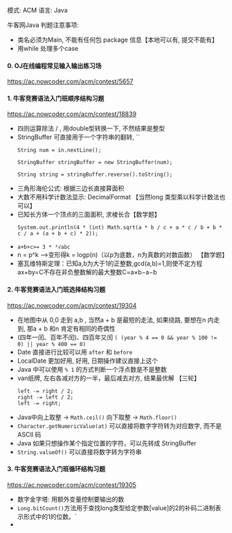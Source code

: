 模式: ACM
语言: Java

牛客网Java 判题注意事项:

- 类名必须为Main, 不能有任何包 package 信息【本地可以有, 提交不能有】
- 用while 处理多个case

#### 0. OJ在线编程常见输入输出练习场

https://ac.nowcoder.com/acm/contest/5657

#### 1. 牛客竞赛语法入门班顺序结构习题

https://ac.nowcoder.com/acm/contest/18839

- 四则运算除法 / , 用double型转换一下, 不然结果是整型
- StringBuffer 可直接用于一个字符串的翻转, ``
    ````
    String num = in.nextLine();

    StringBuffer stringBuffer = new StringBuffer(num);

    String string = stringBuffer.reverse().toString();
    ````
- 三角形海伦公式: 根据三边长直接算面积
- 大数不用科学计数法显示: DecimalFormat 【当然long 类型乘以科学计数法也可以】
- 已知长方体一个顶点的三面面积, 求棱长合【数学题】
  ````
  System.out.println(4 * (int) Math.sqrt(a * b / c + a * c / b + b * c / a + (a + b + c) * 2));
  ````
- ``a+b+c>= 3 * ³√abc``
- n = p^k -->变形得k = logp(n)（以p为底数，n为真数的对数函数） 【数学题】
- 塞瓦维特斯定理：已知a,b为大于1的正整数,gcd(a,b)=1,则使不定方程ax+by=C不存在非负整数解的最大整数C=a×b−a−b

#### 2. 牛客竞赛语法入门班选择结构习题

https://ac.nowcoder.com/acm/contest/19304

- 在地图中从 0,0 走到 a,b , 当然a + b 是最短的走法, 如果绕路, 要想在n 内走到, 那a + b 和n 肯定有相同的奇偶性
- (四年一闰、百年不闰)、四百年又闰 `( (year % 4 == 0 && year % 100 != 0) || year % 400 == 0)`
- Date 直接进行比较可以用 `after` 和 `before`
- LocalDate 更加好用, 好用, 日期操作建议直接上这个
- Java 中可以使用 `% 1` 的方式判断一个浮点数是不是整数
- van纸牌, 左右各减对方的一半，最后减去对方, 结果最优解 【三轮】
  ````
  left -= right / 2;
  right -= left / 2;
  left -= right;
  ````
- Java中向上取整 → `Math.ceil()` 向下取整 → `Math.floor()`
- `Character.getNumericValue(at)` 可以直接将数字字符转为对应数字, 而不是ASCII 码
- Java 如果只想操作某个指定位置的字符，可以先转成 StringBuffer
- `String.valueOf()`  可以直接将数字转为字符串

#### 3. 牛客竞赛语法入门班循环结构习题

https://ac.nowcoder.com/acm/contest/19305

- 数字金字塔: 用额外变量控制要输出的数
- `Long.bitCount()`方法用于查找long类型给定参数[value]的2的补码二进制表示形式中的1的位数。`
- 